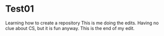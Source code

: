 # Test01
Learning how to create a repository
This is me doing the edits.  Having no clue about CS, but it is fun anyway.
This is the end of my edit.
